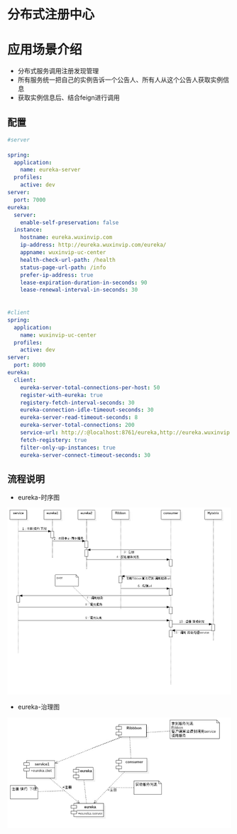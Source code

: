 # 分布式注册中心

# 应用场景介绍

*   分布式服务调用注册发现管理
*   所有服务统一把自己的实例告诉一个公告人、所有人从这个公告人获取实例信息
*   获取实例信息后、结合feign进行调用
    
## 配置

```yaml
#server

spring:
  application:
    name: eureka-server
  profiles:
    active: dev
server:
  port: 7000
eureka:
  server:
    enable-self-preservation: false
  instance:
    hostname: eureka.wuxinvip.com
    ip-address: http://eureka.wuxinvip.com/eureka/
    appname: wuxinvip-uc-center
    health-check-url-path: /health
    status-page-url-path: /info
    prefer-ip-address: true
    lease-expiration-duration-in-seconds: 90
    lease-renewal-interval-in-seconds: 30
    
    
#client
spring:
  application:
    name: wuxinvip-uc-center
  profiles:
    active: dev
server:
  port: 8000
eureka:
  client:
    eureka-server-total-connections-per-host: 50
    register-with-eureka: true
    registery-fetch-interval-seconds: 30
    eureka-connection-idle-timeout-seconds: 30
    eureka-server-read-timeout-seconds: 8
    eureka-server-total-connections: 200
    service-url: http://:@localhost:8761/eureka,http://eureka.wuxinvip.com
    fetch-registery: true
    filter-only-up-instances: true
    eureka-server-connect-timeout-seconds: 30

```

## 流程说明

*   eureka-时序图

![图纸](image/eureka-时序.jpg)

*   eureka-治理图

![图纸](image/eureka-治理.jpg)



